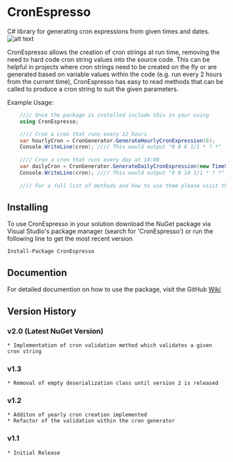 # CronEspresso

C# library for generating cron expressions from given times and dates. ![alt text](https://travis-ci.org/conway91/CronEspresso.svg?branch=master "CronEspresso Build Status")


CronEspresso allows the creation of cron strings at run time, removing the need to hard code cron string values into the source code. This can be helpful in projects where cron strings need to be created on the fly or are generated based on variable values within the code (e.g. run every 2 hours from the current time), CronEspresso has easy to read methods that can be called to produce a cron string to suit the given parameters.

Example Usage:
```csharp
    //// Once the package is installed include this in your using
    using CronEspresso;

    //// Cron a cron that runs every 12 hours
    var hourlyCron = CronGenerator.GenerateHourlyCronExpression(6); 
    Console.WriteLine(cron); //// This would output "0 0 6 1/1 * ? *"
    
    //// Cron a cron that runs every day at 14:00
    var dailyCron = CronGenerator.GenerateDailyCronExpression(new TimeSpan(14, 0, 0));
    Console.WriteLine(cron); //// This would output "0 0 14 1/1 * ? *"
    
    //// For a full list of methods and how to use them please visit the github wiki page.
```

## Installing

To use CronEspresso in your solution download the NuGet package via Visual Studio's package manager (search for 'CronEspresso') or run the following line to get the most recent version

```
Install-Package CronEspresso
```

## Documention

For detailed documention on how to use the package, visit the GitHub [Wiki](https://github.com/conway91/CronEspresso/wiki "CronEspresso Wiki")

## Version History

### v2.0 (Latest NuGet Version)

```
* Implementation of cron validation method which validates a given cron string
```

### v1.3

```
* Removal of empty deserialization class until version 2 is released
```

### v1.2

```
* Additon of yearly cron creation implemented
* Refactor of the validation within the cron generator
```

### v1.1

```
* Initial Release
```

